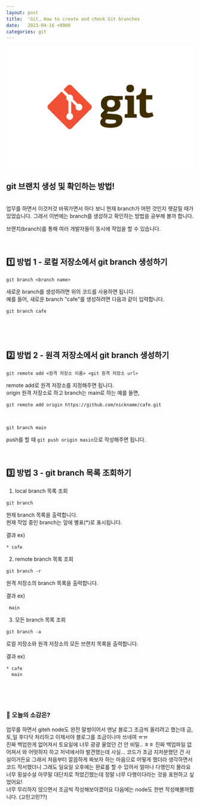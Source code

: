 ```yaml
---
layout: post
title:  ⌜Git⌟ How to create and check Git branches
date:   2023-04-16 +0900
categories: git
---
```


<!-- 똑같은 카테고리여서 post 4 사진 그대로 가져왔음-->
<center>
  <img src="https://github.com/201960003/study_blog/blob/main/img/post4/git.png?raw=true" alt="main 사진">
</center>

## git 브랜치 생성 및 확인하는 방법!

<br>
업무를 하면서 이것저것 바꿔가면서 하다 보니 현재 branch가 어떤 것인지 헷갈릴 때가 있었습니다.
그래서 이번에는 branch를 생성하고 확인하는 방법을 공부해 볼까 합니다.


브랜치(branch)를 통해 여러 개발자들이 동시에 작업을 할 수 있습니다. 
<br>
<br>
<br>

## 1️⃣ 방법 1 -  로컬 저장소에서 git branch 생성하기 

```
git branch <branch name>
```
새로운 branch를 생성하려면 위의 코드를 사용하면 됩니다.
<br>
예를 들어, 새로운 branch "cafe"를 생성하려면 다음과 같이 입력합니다.
<br>

```
git branch cafe
```
<br>
<br>
<br>

## 2️⃣ 방법 2 - 원격 저장소에서 git branch 생성하기

```
git remote add <원격 저장소 이름> <git 원격 저장소 url>
```

remote add로 원격 저장소를 지정해주면 됩니다.
<br>
origin 원격 저장소로 하고 branch는 main로 하는 예를 들면, 

```
git remote add origin https://github.com/nickname/cafe.git
```
<br>

```
git branch main
```

push를 할 때 <code>git push origin masin</code>으로 작성해주면 됩니다.
<br>
<br>
<br>



## 3️⃣ 방법 3 - git branch 목록 조회하기

1. local branch 목록 조회

``` 
git branch
```

현재 branch 목록을 출력합니다.<br>
현재 작업 중인 branch는 앞에 별표(*)로 표시됩니다.

결과 ex)
```
* cafe
```


2. remote branch 목록 조회

``` 
git branch -r
```

원격 저장소의 branch 목록을 출력합니다.

결과 ex)
```
 main
```


3. 모든 branch 목록 조회

``` 
git branch -a
```

로컬 저장소와 원격 저장소의 모든 브랜치 목록을 출력합니다.

결과 ex)
```
* cafe
  main
```
<br>
<br>
<br>





### 🧐 오늘의 소감은?
업무를 하면서 giteh node도 완전 말썽이어서 맨날 블로그 조금씩 올리려고 했는데 금,토,일 후다닥 처리하고 이제서야 블로그를 조금이나마 쓰네여 ㅠㅠ<br>
진짜 백업한게 없어져서 토요일에 너무 광광 울었던 건 안 비밀.. ㅎㅎ 진짜 백업파일 없어져서 와 어떳하지 하고 저녁에서야 발견했는데 사실... 코드가 조금 지저분했던 건 사실이거든요 그래서 처음부터 깔끔하게 짜보자 하는 마음으로 어떻게 했더라 생각하면서 코드 작서했더니 그래도 일요일 오후에는 완료를 할 수 있어서 얼마나 다행인지 몰라요<br>
너무 횡설수설 아무말 대단치로 적었긴했는데 정말 너무 다행이다라는 것을 표현하고 싶었어요!<br>
너무 무리하지 않으면서 조금씩 작성해보야겠어요 다음에는 node도 한번 작성해볼까합니다. (고민고민??)

